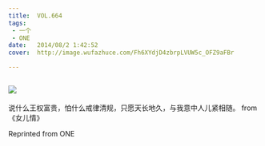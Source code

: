 ```yaml
---
title:	VOL.664
tags:
 - 一个
 - ONE
date:	2014/08/2 1:42:52
cover:	http://image.wufazhuce.com/Fh6XYdjD4zbrpLVUW5c_OFZ9aFBr

---
```

![](http://image.wufazhuce.com/Fh6XYdjD4zbrpLVUW5c_OFZ9aFBr)
---

说什么王权富贵，怕什么戒律清规，只愿天长地久，与我意中人儿紧相随。 from 《女儿情》
 
Reprinted from ONE
